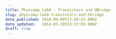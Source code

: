 ```yaml
---
title: Physcomp Lab8 - Transistors and HBridge
slug: physcomp-lab8-transistors-and-hbridge
date_published: 2018-09-09T17:59:53.000Z
date_updated:   2014-03-29T23:37:03.000Z
draft: true
---
```



